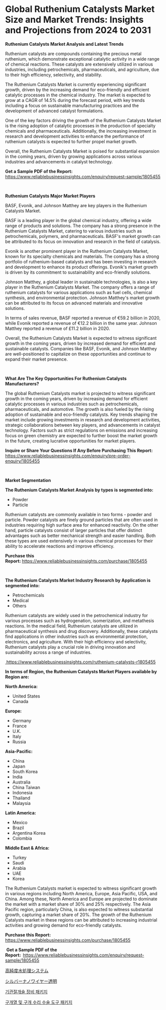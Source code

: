 <p><h1>Global Ruthenium Catalysts Market Size and Market Trends: Insights and Projections from 2024 to 2031</h1></p><p><strong>Ruthenium Catalysts Market Analysis and Latest Trends</strong></p>
<p><p>Ruthenium catalysts are compounds containing the precious metal ruthenium, which demonstrate exceptional catalytic activity in a wide range of chemical reactions. These catalysts are extensively utilized in various industries, including petrochemicals, pharmaceuticals, and agriculture, due to their high efficiency, selectivity, and stability.</p><p>The Ruthenium Catalysts Market is currently experiencing significant growth, driven by the increasing demand for eco-friendly and efficient catalytic processes in the chemical industry. The market is expected to grow at a CAGR of 14.5% during the forecast period, with key trends including a focus on sustainable manufacturing practices and the development of advanced catalyst formulations.</p><p>One of the key factors driving the growth of the Ruthenium Catalysts Market is the rising adoption of catalytic processes in the production of specialty chemicals and pharmaceuticals. Additionally, the increasing investment in research and development activities to enhance the performance of ruthenium catalysts is expected to further propel market growth.</p><p>Overall, the Ruthenium Catalysts Market is poised for substantial expansion in the coming years, driven by growing applications across various industries and advancements in catalyst technology.</p></p>
<p><strong>Get a Sample PDF of the Report:&nbsp;</strong> <a href="https://www.reliablebusinessinsights.com/enquiry/request-sample/1805455">https://www.reliablebusinessinsights.com/enquiry/request-sample/1805455</a></p>
<p>&nbsp;</p>
<p><strong>Ruthenium Catalysts Major Market Players</strong></p>
<p><p>BASF, Evonik, and Johnson Matthey are key players in the Ruthenium Catalysts Market. </p><p>BASF is a leading player in the global chemical industry, offering a wide range of products and solutions. The company has a strong presence in the Ruthenium Catalysts Market, catering to various industries such as petrochemicals, polymers, and pharmaceuticals. BASF's market growth can be attributed to its focus on innovation and research in the field of catalysis.</p><p>Evonik is another prominent player in the Ruthenium Catalysts Market, known for its specialty chemicals and materials. The company has a strong portfolio of ruthenium-based catalysts and has been investing in research and development to enhance its product offerings. Evonik's market growth is driven by its commitment to sustainability and eco-friendly solutions.</p><p>Johnson Matthey, a global leader in sustainable technologies, is also a key player in the Ruthenium Catalysts Market. The company offers a range of ruthenium catalysts for various applications such as fuel cells, chemical synthesis, and environmental protection. Johnson Matthey's market growth can be attributed to its focus on advanced materials and innovative solutions.</p><p>In terms of sales revenue, BASF reported a revenue of €59.2 billion in 2020, while Evonik reported a revenue of €12.2 billion in the same year. Johnson Matthey reported a revenue of £11.2 billion in 2020.</p><p>Overall, the Ruthenium Catalysts Market is expected to witness significant growth in the coming years, driven by increased demand for efficient and sustainable catalysts. Companies like BASF, Evonik, and Johnson Matthey are well-positioned to capitalize on these opportunities and continue to expand their market presence.</p></p>
<p>&nbsp;</p>
<p><strong>What Are The Key Opportunities For Ruthenium Catalysts Manufacturers?</strong></p>
<p><p>The global Ruthenium Catalysts market is projected to witness significant growth in the coming years, driven by increasing demand for efficient catalytic processes in various industries such as petrochemicals, pharmaceuticals, and automotive. The growth is also fueled by the rising adoption of sustainable and eco-friendly catalysts. Key trends shaping the market include growing investments in research and development activities, strategic collaborations between key players, and advancements in catalyst technology. Factors such as strict regulations on emissions and increasing focus on green chemistry are expected to further boost the market growth in the future, creating lucrative opportunities for market players.</p></p>
<p><strong>Inquire or Share Your Questions If Any Before Purchasing This Report:</strong> <a href="https://www.reliablebusinessinsights.com/enquiry/pre-order-enquiry/1805455">https://www.reliablebusinessinsights.com/enquiry/pre-order-enquiry/1805455</a></p>
<p>&nbsp;</p>
<p><strong>Market Segmentation</strong></p>
<p><strong>The Ruthenium Catalysts Market Analysis by types is segmented into:</strong></p>
<p><ul><li>Powder</li><li>Particle</li></ul></p>
<p><p>Ruthenium catalysts are commonly available in two forms - powder and particle. Powder catalysts are finely ground particles that are often used in industries requiring high surface area for enhanced reactivity. On the other hand, particle catalysts consist of larger particles that offer distinct advantages such as better mechanical strength and easier handling. Both these types are used extensively in various chemical processes for their ability to accelerate reactions and improve efficiency.</p></p>
<p><strong>Purchase this Report:&nbsp;</strong><a href="https://www.reliablebusinessinsights.com/purchase/1805455">https://www.reliablebusinessinsights.com/purchase/1805455</a></p>
<p>&nbsp;</p>
<p><strong>The Ruthenium Catalysts Market Industry Research by Application is segmented into:</strong></p>
<p><ul><li>Petrochemicals</li><li>Medical</li><li>Others</li></ul></p>
<p><p>Ruthenium catalysts are widely used in the petrochemical industry for various processes such as hydrogenation, isomerization, and metathesis reactions. In the medical field, Ruthenium catalysts are utilized in pharmaceutical synthesis and drug discovery. Additionally, these catalysts find applications in other industries such as environmental protection, electronics, and agriculture. With their high efficiency and selectivity, Ruthenium catalysts play a crucial role in driving innovation and sustainability across a range of industries.</p></p>
<p><a href="https://www.reliablebusinessinsights.com/ruthenium-catalysts-r1805455">&nbsp;https://www.reliablebusinessinsights.com/ruthenium-catalysts-r1805455</a></p>
<p><strong>In terms of Region, the Ruthenium Catalysts Market Players available by Region are:</strong></p>
<p>
    <p> <strong> North America: </strong>
        <ul>
            <li>United States</li>
            <li>Canada</li>
        </ul>
        </p> 
    <p> <strong> Europe: </strong>
        <ul>
            <li>Germany</li>
            <li>France</li>
            <li>U.K.</li>
            <li>Italy</li>
            <li>Russia</li>
        </ul>
        </p> 
    <p> <strong> Asia-Pacific: </strong>
        <ul>
            <li>China</li>
            <li>Japan</li>
            <li>South Korea</li>
            <li>India</li>
            <li>Australia</li>
            <li>China Taiwan</li>
            <li>Indonesia</li>
            <li>Thailand</li>
            <li>Malaysia</li>
        </ul>
        </p> 
    <p> <strong> Latin America: </strong>
        <ul>
            <li>Mexico</li>
            <li>Brazil</li>
            <li>Argentina Korea</li>
            <li>Colombia</li>
        </ul>
        </p> 
    <p> <strong> Middle East & Africa: </strong>
        <ul>
            <li>Turkey</li>
            <li>Saudi</li>
            <li>Arabia</li>
            <li>UAE</li>
            <li>Korea</li>
        </ul>
    </p>
    </p>
<p><p>The Ruthenium Catalysts market is expected to witness significant growth in various regions including North America, Europe, Asia Pacific, USA, and China. Among these, North America and Europe are projected to dominate the market with a market share of 30% and 25% respectively. The Asia Pacific region, particularly China, is also expected to witness substantial growth, capturing a market share of 20%. The growth of the Ruthenium Catalysts market in these regions can be attributed to increasing industrial activities and growing demand for eco-friendly catalysts.</p></p>
<p><strong>Purchase this Report: </strong><a href="https://www.reliablebusinessinsights.com/purchase/1805455">https://www.reliablebusinessinsights.com/purchase/1805455</a></p>
<p>&nbsp;<strong>Get a Sample PDF of the Report:&nbsp;&nbsp;</strong><a href="https://www.reliablebusinessinsights.com/enquiry/request-sample/1805455">https://www.reliablebusinessinsights.com/enquiry/request-sample/1805455</a></p>
<p><strong></strong></p>
<p><p><a href="https://medium.com/@amandasantosxavier51/2024%E5%B9%B4%E3%81%8B%E3%82%892031%E5%B9%B4%E3%81%BE%E3%81%A7%E3%81%AE%E9%AB%98%E7%B4%94%E5%BA%A6%E6%B0%B4%E5%87%A6%E7%90%86%E3%82%B7%E3%82%B9%E3%83%86%E3%83%A0%E5%B8%82%E5%A0%B4%E3%81%AE%E6%88%90%E9%95%B7%E8%A6%8B%E9%80%9A%E3%81%97%E3%81%AF-%E5%B8%82%E5%A0%B4%E3%81%AE%E3%83%88%E3%83%AC%E3%83%B3%E3%83%89%E5%88%86%E6%9E%90%E3%81%AB%E3%82%88%E3%82%8A-%E3%82%A2%E3%83%97%E3%83%AA%E3%82%B1%E3%83%BC%E3%82%B7%E3%83%A7%E3%83%B3-%E5%9C%B0%E5%9F%9F%E3%81%AE%E8%A6%8B%E9%80%9A%E3%81%97-%E3%81%8A%E3%82%88%E3%81%B3%E5%8F%8E%E7%9B%8A%E3%81%AB%E3%81%8A%E3%81%84%E3%81%A6-%E3%81%AEcagr%E3%81%A7%E4%BA%88%E6%B8%AC%E3%81%95%E3%82%8C%E3%81%A6%E3%81%84%E3%81%BE%E3%81%99-d98303664bad">高純度水処理システム</a></p><p><a href="https://medium.com/@amandasantosxavier51/2024%E5%B9%B4%E3%81%8B%E3%82%892031%E5%B9%B4%E3%81%BE%E3%81%A7%E3%81%AE%E6%9C%9F%E9%96%93%E3%81%AB%E4%BA%88%E6%B8%AC%E3%81%95%E3%82%8C%E3%82%8B%E6%80%A5%E9%80%9F%E3%81%AA%E6%88%90%E9%95%B7%E7%8E%876-%E3%81%AE%E3%82%B0%E3%83%AD%E3%83%BC%E3%83%90%E3%83%AB%E9%8A%80%E3%83%8A%E3%83%8E%E3%83%AF%E3%82%A4%E3%83%A4%E9%80%8F%E6%98%8E%E5%B8%82%E5%A0%B4%E3%82%B9%E3%82%B3%E3%83%BC%E3%83%97%E3%81%AE%E8%A9%B3%E7%B4%B0%E3%81%AA%E5%88%86%E6%9E%90-d9a635cc387a">シルバーナノワイヤー透明</a></p><p><a href="https://medium.com/@madalyell456456/%ED%9B%84%EB%91%90%EB%82%AD-%EA%B8%B0%EA%B5%AC-%ED%8C%A8%ED%82%A4%EC%A7%80-%EC%8B%9C%EC%9E%A5-2024%EB%85%84%EB%B6%80%ED%84%B0-2031%EB%85%84%EA%B9%8C%EC%A7%80%EC%9D%98-%EC%82%B0%EC%97%85-%ED%8A%B8%EB%A0%8C%EB%93%9C-%EB%B0%8F-%EC%98%88%EC%B8%A1-d739ae154a4c">기관절개술 장비 패키지</a></p><p><a href="https://medium.com/@madalyell456456/%EA%B8%80%EB%A1%9C%EB%B2%8C-%EC%9E%85%EC%88%A0-%EB%B0%8F-%EA%B5%AC%EA%B0%9C-%EC%88%98%EB%B3%B5-%EC%88%98%EC%88%A0%EA%B8%B0-%ED%8C%A8%ED%82%A4%EC%A7%80-%EC%8B%9C%EC%9E%A5-%EA%B7%9C%EB%AA%A8-%EB%B0%8F-%EC%A0%90%EC%9C%A0%EC%9C%A8-%EB%B6%84%EC%84%9D-%EC%A0%9C%ED%92%88-%EC%9C%A0%ED%98%95-%EC%9D%91%EC%9A%A9-%EB%B6%84%EC%95%BC-%EC%A7%80%EC%97%AD%EB%B3%84-%EC%98%88%EC%B8%A1-2024-2031-9fe53f144dd8">구개열 및 구개 수리 수술 도구 패키지</a></p></p>